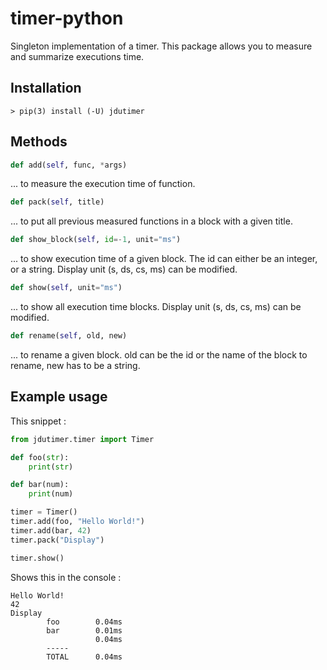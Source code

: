 # timer-python
 
Singleton implementation of a timer. This package allows you to measure and summarize executions time.


## Installation

``` console
> pip(3) install (-U) jdutimer
```

## Methods

``` python
def add(self, func, *args)
```
... to measure the execution time of function.

``` python
def pack(self, title)
```
... to put all previous measured functions in a block with a given title.

``` python
def show_block(self, id=-1, unit="ms")
```
... to show execution time of a given block. The id can either be an integer, or a string. Display unit (s, ds, cs, ms) can be modified.

``` python
def show(self, unit="ms")
```
... to show all execution time blocks. Display unit (s, ds, cs, ms) can be modified.

``` python
def rename(self, old, new)
```
... to rename a given block. old can be the id or the name of the block to rename, new has to be a string.


## Example usage

This snippet :
``` python
from jdutimer.timer import Timer

def foo(str):
    print(str)

def bar(num):
    print(num)

timer = Timer()
timer.add(foo, "Hello World!")
timer.add(bar, 42)
timer.pack("Display")

timer.show()
```

Shows this in the console :
``` console
Hello World!
42
Display 
        foo        0.04ms
        bar        0.01ms
                   0.04ms
        -----
        TOTAL      0.04ms
```
